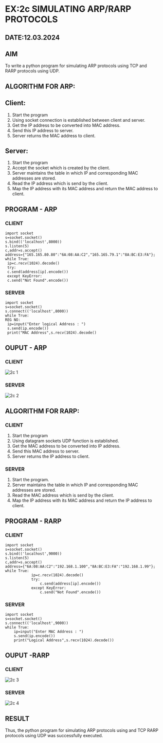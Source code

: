 # EX:2c  SIMULATING ARP/RARP PROTOCOLS
## DATE:12.03.2024
## AIM
To write a python program for simulating ARP protocols using TCP and RARP protocols using UDP.
## ALGORITHM FOR ARP:
## Client:
1. Start the program
2. Using socket connection is established between client and server.
3. Get the IP address to be converted into MAC address.
4. Send this IP address to server.
5. Server returns the MAC address to client.
## Server:
1. Start the program
2. Accept the socket which is created by the client.
3. Server maintains the table in which IP and corresponding MAC addresses are
stored.
4. Read the IP address which is send by the client.
5. Map the IP address with its MAC address and return the MAC address to client.

## PROGRAM - ARP
### CLIENT
```
import socket
s=socket.socket()
s.bind(('localhost',8000))
s.listen(5)
c,addr=s.accept()
address={"165.165.80.80":"6A:08:AA:C2","165.165.79.1":"8A:BC:E3:FA"};
while True:
 ip=c.recv(1024).decode()
 try:
 c.send(address[ip].encode())
 except KeyError:
 c.send("Not Found".encode())
```
### SERVER
```
import socket
s=socket.socket()
s.connect(('localhost',8000))
while True:
REG NO:
 ip=input("Enter logical Address : ")
 s.send(ip.encode())
 print("MAC Address",s.recv(1024).decode()
```
## OUPUT - ARP
### CLIENT
![2c 1](https://github.com/Divya110205/2c.ARP_RARP_PROTOCOLS/assets/119404855/b58b8c77-a937-4957-8272-008fbb6ba8da)
### SERVER
![2c 2](https://github.com/Divya110205/2c.ARP_RARP_PROTOCOLS/assets/119404855/9036605f-01af-4e34-8483-49126ae2bce2)
## ALGORITHM FOR RARP:
### CLIENT
1. Start the program 
2. Using datagram sockets UDP function is established. 
3. Get the MAC address to be converted into IP address. 
4. Send this MAC address to server. 
5. Server returns the IP address to client.
### SERVER
1. Start the program. 
2. Server maintains the table in which IP and corresponding MAC addresses are stored. 
3. Read the MAC address which is send by the client. 
4. Map the IP address with its MAC address and return the IP address to client.
## PROGRAM - RARP
### CLIENT
```
import socket 
s=socket.socket() 
s.bind(('localhost',9000)) 
s.listen(5) 
c,addr=s.accept() 
address={"6A:08:AA:C2":"192.168.1.100","8A:BC:E3:FA":"192.168.1.99"}; 
while True: 
            ip=c.recv(1024).decode() 
            try: 
                c.send(address[ip].encode()) 
            except KeyError: 
                c.send("Not Found".encode())
```     
### SERVER
```
import socket 
s=socket.socket() 
s.connect(('localhost',9000)) 
while True: 
    ip=input("Enter MAC Address : ") 
    s.send(ip.encode()) 
    print("Logical Address",s.recv(1024).decode())
```
## OUPUT -RARP
### CLIENT
![2c 3](https://github.com/Divya110205/2c.ARP_RARP_PROTOCOLS/assets/119404855/fbef2bb0-a6cc-463d-bb76-89f75f4a92ef)

### SERVER
![2c 4](https://github.com/Divya110205/2c.ARP_RARP_PROTOCOLS/assets/119404855/5f6a0540-a321-4d6c-a163-f6df66e44c69)

## RESULT
Thus, the python program for simulating ARP protocols using and TCP RARP protocols using UDP was successfully 
executed.
